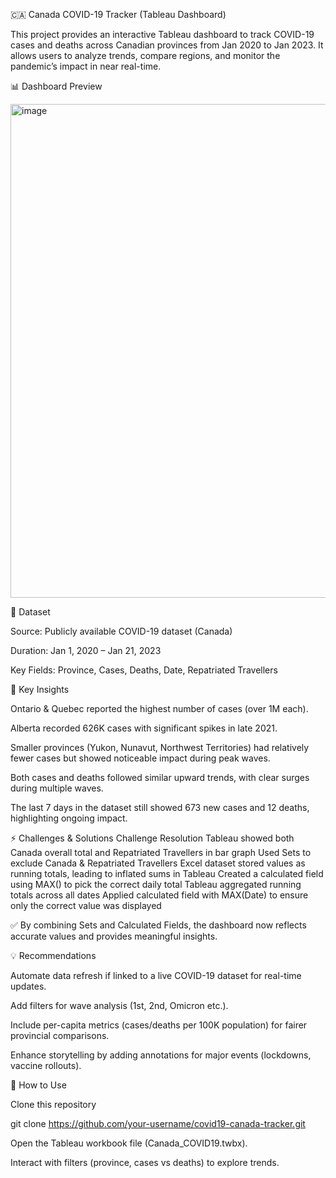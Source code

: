 🇨🇦 Canada COVID-19 Tracker (Tableau Dashboard)

This project provides an interactive Tableau dashboard to track COVID-19 cases and deaths across Canadian provinces from Jan 2020 to Jan 2023.
It allows users to analyze trends, compare regions, and monitor the pandemic’s impact in near real-time.

📊 Dashboard Preview

<img width="1577" height="790" alt="image" src="https://github.com/user-attachments/assets/7f690553-f540-4d66-95c3-61ab335883c8" />


📂 Dataset

Source: Publicly available COVID-19 dataset (Canada)

Duration: Jan 1, 2020 – Jan 21, 2023

Key Fields: Province, Cases, Deaths, Date, Repatriated Travellers

🔎 Key Insights

Ontario & Quebec reported the highest number of cases (over 1M each).

Alberta recorded 626K cases with significant spikes in late 2021.

Smaller provinces (Yukon, Nunavut, Northwest Territories) had relatively fewer cases but showed noticeable impact during peak waves.

Both cases and deaths followed similar upward trends, with clear surges during multiple waves.

The last 7 days in the dataset still showed 673 new cases and 12 deaths, highlighting ongoing impact.

⚡ Challenges & Solutions
Challenge	Resolution
Tableau showed both Canada overall total and Repatriated Travellers in bar graph	Used Sets to exclude Canada & Repatriated Travellers
Excel dataset stored values as running totals, leading to inflated sums in Tableau	Created a calculated field using MAX() to pick the correct daily total
Tableau aggregated running totals across all dates	Applied calculated field with MAX(Date) to ensure only the correct value was displayed

✅ By combining Sets and Calculated Fields, the dashboard now reflects accurate values and provides meaningful insights.

💡 Recommendations

Automate data refresh if linked to a live COVID-19 dataset for real-time updates.

Add filters for wave analysis (1st, 2nd, Omicron etc.).

Include per-capita metrics (cases/deaths per 100K population) for fairer provincial comparisons.

Enhance storytelling by adding annotations for major events (lockdowns, vaccine rollouts).

🚀 How to Use

Clone this repository

git clone https://github.com/your-username/covid19-canada-tracker.git


Open the Tableau workbook file (Canada_COVID19.twbx).

Interact with filters (province, cases vs deaths) to explore trends.
